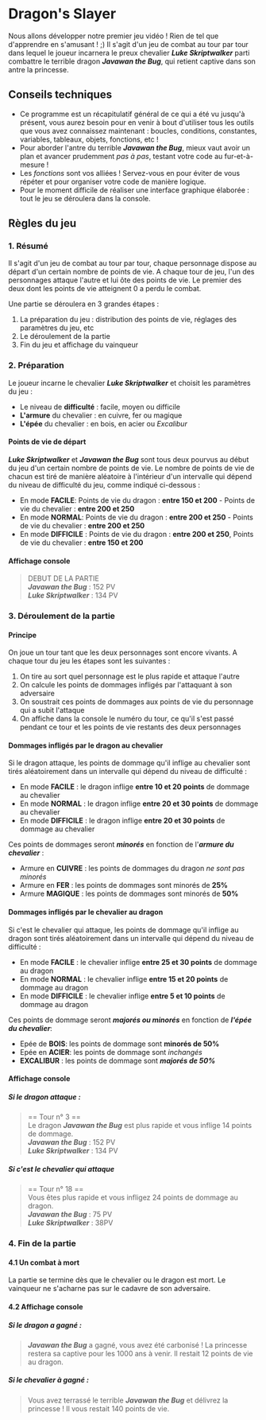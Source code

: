 # Dragon's Slayer

Nous allons développer notre premier jeu vidéo ! Rien de tel que d'apprendre en s'amusant ! ;) Il s'agit d'un jeu de combat au tour par tour dans lequel le joueur incarnera le preux chevalier ***Luke Skriptwalker*** parti combattre le terrible dragon  ***Javawan the Bug***, qui retient captive dans son antre la princesse.

## Conseils techniques
 - Ce programme est un récapitulatif général de ce qui a été vu jusqu'à présent, vous aurez besoin pour en venir à bout d'utiliser tous les outils que vous avez connaissez maintenant : boucles, conditions, constantes, variables, tableaux, objets, fonctions, etc !
 - Pour aborder l'antre du terrible ***Javawan the Bug***, mieux vaut avoir un plan et avancer prudemment *pas à pas*, testant votre code au fur-et-à-mesure !
 - Les *fonctions* sont vos alliées ! Servez-vous en pour éviter de vous répéter et pour organiser votre code de manière logique.
 - Pour le moment difficile de réaliser une interface graphique élaborée : tout le jeu se déroulera dans la console.

## Règles du jeu
### 1. Résumé
Il s'agit d'un jeu de combat au tour par tour, chaque personnage dispose au départ d'un certain nombre de points de vie. A chaque tour de jeu, l'un des personnages attaque l'autre et lui ôte des points de vie. Le premier des deux dont les points de vie atteignent 0 a perdu le combat. 

Une partie se déroulera en 3 grandes étapes :

 1. La préparation du jeu : distribution des points de vie, réglages des paramètres du jeu, etc
 2. Le déroulement de la partie 
 3. Fin du jeu et affichage du vainqueur

### 2. Préparation

Le joueur incarne le chevalier ***Luke Skriptwalker*** et choisit les paramètres du jeu :
* Le niveau de **difficulté** : facile, moyen ou difficile
* **L'armure** du chevalier : en cuivre, fer ou magique
* **L'épée** du chevalier : en bois, en acier ou *Excalibur*

#### Points de vie de départ   

***Luke Skriptwalker***  et ***Javawan the Bug*** sont tous deux pourvus au début du jeu d'un certain nombre de points de vie. Le nombre de points de vie de chacun est tiré de manière aléatoire à l'intérieur d'un intervalle qui dépend du niveau de difficulté du jeu, comme indiqué ci-dessous :

- En mode **FACILE**:  Points de vie du dragon : **entre 150 et 200** - Points de vie du chevalier : **entre 200 et 250**
- En mode **NORMAL**: Points de vie du dragon : **entre 200 et 250** - Points de vie du chevalier  : **entre 200 et 250**
- En mode **DIFFICILE** : Points de vie du dragon  : **entre 200 et 250**, Points de vie du chevalier  : **entre 150 et 200**

#### Affichage console

> DEBUT DE LA PARTIE    
> ***Javawan the Bug*** : 152 PV    
> ***Luke Skriptwalker*** : 134 PV    

### 3. Déroulement de la partie
#### Principe
On joue un tour tant que les deux personnages sont encore vivants. A chaque tour du jeu les étapes sont les suivantes : 

 1. On tire au sort quel personnage est le plus rapide et attaque l'autre
 2. On calcule les points de dommages infligés par l'attaquant à son adversaire
 3. On soustrait ces points de dommages aux points de vie du personnage qui a subit l'attaque
 4. On affiche dans la console le numéro du tour, ce qu'il s'est passé pendant ce tour et les points de vie restants des deux personnages

#### Dommages infligés par le dragon au chevalier
Si le dragon attaque, les points de dommage qu'il inflige au chevalier sont tirés aléatoirement dans un intervalle qui dépend du niveau de difficulté :

- En mode **FACILE**      : le dragon inflige **entre 10 et 20 points** de dommage au chevalier
- En mode **NORMAL** : le dragon inflige **entre 20 et 30 points** de dommage au chevalier
- En mode **DIFFICILE** : le dragon inflige **entre 20 et 30 points** de dommage au chevalier

Ces points de dommages seront ***minorés*** en fonction de l'***armure du chevalier*** :

 - Armure en **CUIVRE** : les points de dommages du dragon *ne sont pas minorés*
 - Armure en **FER** : les points de dommages sont minorés de **25%**
 - Armure **MAGIQUE** : les points de dommages sont minorés de **50%**
 
#### Dommages infligés par le chevalier au dragon      

 Si c'est le chevalier qui attaque, les points de dommage qu'il inflige au dragon sont tirés aléatoirement dans un intervalle qui dépend du niveau de difficulté :
- En mode **FACILE**      : le chevalier inflige **entre 25 et 30 points** de dommage au dragon 
- En mode **NORMAL** : le chevalier inflige **entre 15 et 20 points** de dommage au dragon 
- En mode **DIFFICILE** : le chevalier inflige **entre 5 et 10 points** de dommage au dragon 

Ces points de dommage seront ***majorés ou minorés*** en fonction de ***l'épée du chevalier***:

 - Epée de **BOIS**: les points de dommage sont **minorés de 50%**
 - Epée en **ACIER**: les points de dommage sont *inchangés*
 - **EXCALIBUR** : les points de dommage sont ***majorés de 50%***

#### Affichage console
##### Si le dragon attaque :
> == Tour n° 3 ==      
> Le dragon ***Javawan the Bug*** est plus rapide et vous inflige 14 points de dommage.     
> ***Javawan the Bug*** : 152 PV    
> ***Luke Skriptwalker*** : 134 PV    

##### Si c'est le chevalier qui attaque
> == Tour n° 18 ==      
> Vous êtes plus rapide et vous infligez 24 points de dommage au dragon.      
> ***Javawan the Bug*** : 75 PV    
> ***Luke Skriptwalker*** : 38PV    

### 4. Fin de la partie
#### 4.1 Un combat à mort
La partie se termine dès que le chevalier ou le dragon est mort. Le vainqueur ne s'acharne pas sur le cadavre de son adversaire. 

#### 4.2 Affichage console   
##### Si le dragon a gagné :    
 > ***Javawan the Bug*** a gagné, vous avez été carbonisé ! La princesse restera sa captive pour les 1000 ans à venir.
 > Il restait 12 points de vie au dragon.

##### Si le chevalier à gagné :
> Vous avez terrassé le terrible ***Javawan the Bug*** et délivrez la princesse !
> Il vous restait 140 points de vie.
 